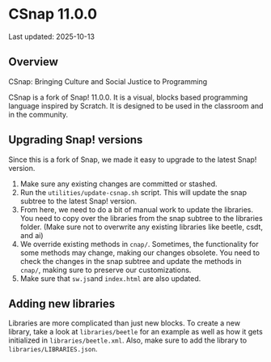 # CSnap 11.0.0

Last updated: 2025-10-13

## Overview

CSnap: Bringing Culture and Social Justice to Programming

CSnap is a fork of Snap! 11.0.0. It is a visual, blocks based programming language inspired by Scratch. It is designed to be used in the classroom and in the community.

## Upgrading Snap! versions

Since this is a fork of Snap, we made it easy to upgrade to the latest Snap! version.

1. Make sure any existing changes are committed or stashed.
2. Run the `utilities/update-csnap.sh` script. This will update the snap subtree to the latest Snap! version.
3. From here, we need to do a bit of manual work to update the libraries. You need to copy over the libraries from the snap subtree to the libraries folder. (Make sure not to overwrite any existing libraries like beetle, csdt, and ai)
4. We override existing methods in `cnap/`. Sometimes, the functionality for some methods may change, making our changes obsolete. You need to check the changes in the snap subtree and update the methods in `cnap/`, making sure to preserve our customizations.
5. Make sure that `sw.js`and `index.html` are also updated.

## Adding new libraries

Libraries are more complicated than just new blocks. To create a new library, take a look at `libraries/beetle` for an example as well as how it gets initialized in `libraries/beetle.xml`. Also, make sure to add the library to `libraries/LIBRARIES.json`.
